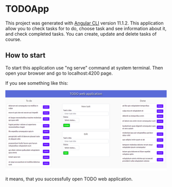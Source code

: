 # TODOApp

This project was generated with [Angular CLI](https://github.com/angular/angular-cli) version 11.1.2.
This application allow you to check tasks for to do, choose task and see information about it, and check completed tasks. You can create, update and delete tasks of course.

## How to start

To start this application use "ng serve" command at system terminal. Then open your browser and go to localhost:4200 page.

If you see something like this:

![main-page](https://github.com/KrayzeX/TODO-app/blob/master/src/mainPage.png)

it means, that you successfully open TODO web application.




